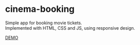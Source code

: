 # cinema-booking

Simple app for booking movie tickets.  
Implemented with HTML, CSS and JS, using responsive design.

[DEMO](https://kasionio.github.io/cinema-booking/)
